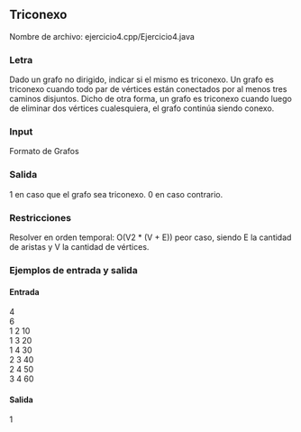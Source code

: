 ## Triconexo	

Nombre de archivo: ejercicio4.cpp/Ejercicio4.java

### Letra

Dado un grafo no dirigido, indicar si el mismo es triconexo. Un grafo es triconexo cuando todo par de vértices están conectados por al menos tres caminos disjuntos. Dicho de otra forma, un grafo es triconexo cuando luego de eliminar dos vértices cualesquiera, el grafo continúa siendo conexo.

### Input

Formato de Grafos

### Salida

1 en caso que el grafo sea triconexo. 0 en caso contrario.

### Restricciones

Resolver en orden temporal: O(V2 * (V + E)) peor caso, siendo E la cantidad de aristas y V la cantidad de vértices.

### Ejemplos de entrada y salida

#### Entrada
4  
6  
1 2 10  
1 3 20  
1 4 30  
2 3 40  
2 4 50  
3 4 60  

#### Salida
1  
